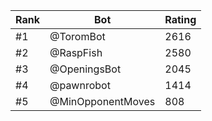 Rank|Bot|Rating
---|---|---
#1|@ToromBot|2616
#2|@RaspFish|2580
#3|@OpeningsBot|2045
#4|@pawnrobot|1414
#5|@MinOpponentMoves|808
